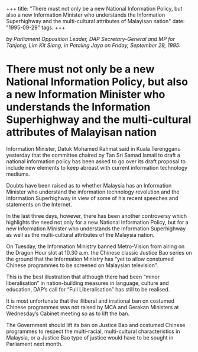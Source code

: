 +++ 
title: "There must not only be a new National Information Policy, but also a new Information Minister who understands the Information Superhighway and the multi-cultural attributes of Malayisan nation"
date: "1995-09-29"
tags:
+++

_by Parliament Opposition Leader, DAP Secretary-General and MP for Tanjong, Lim Kit Siang, in Petaling Jaya on Friday, September 29, 1995:_

# There must not only be a new National Information Policy, but also a new Information Minister who understands the Information Superhighway and the multi-cultural attributes of Malayisan nation

Information Minister, Datuk Mohamed Rahmat said in Kuala Terengganu yesterday that the committee chaired by Tan Sri Samad Ismail to draft a national information policy has been asked to go over its draft proposal to include new elements to keep abreast with current information technology mediums.</u>

Doubts have been raised as to whether Malaysia has an Information Minister who understand the information technology revolution and the Information Superhighway in view of some of his recent speeches and statements on the Internet.

In the last three days, however, there has been another controversy which highlights the need not only for a new National Information Policy, but for a new Information Minister who understands the Information Superhighway as well as the multi-cultural attributes of the Malaysia nation.

On Tuesday, the Information Ministry banned Metro-Vision from airing on the Dragon Hour slot at 10.30 a.m. the Chinese classic Justice Bao series on the ground that the Information Ministry has “yet to allow constumed Chinese programmes to be screened on Malaysian television”.

This is the best illustration that although there had been “minor liberalisation” in nation-building measures in language, culture and education, DAP’s call for “Full Liberalisation” has still to be realised.

It is most unfortunate that the illiberal and irrational ban on costumed Chinese programmes was not raised by MCA and Gerakan Ministers at Wednesday’s Cabinet meeting so as to lift the ban.

The Government should lift its ban on Justice Bao and costumed Chinese programmes to respect the multi-racial, multi-cultural characteristics in Malaysia, or a Justice Bao type of justice would have to be sought in Parliament next month.
 
